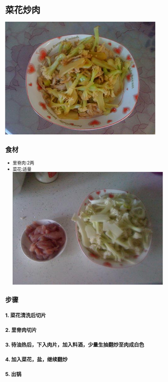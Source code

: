 菜花炒肉
===============================
![菜花炒肉](caihuachaorou02.jpg)


## 食材 ##
* 里脊肉:2两
* 菜花:适量
![菜花炒肉](caihuachaorou01.jpg)
## 步骤 ##
### 1. 菜花清洗后切片 ###
### 2. 里脊肉切片 ###
### 3. 待油热后，下入肉片，加入料酒，少量生抽翻炒至肉成白色 ###
### 4. 加入菜花，盐，继续翻炒 ###
### 5. 出锅 ###
